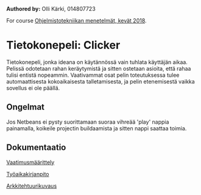 ﻿**Authored by:** Olli Kärki, 014807723

For course [Ohjelmistotekniikan menetelmät, kevät 2018](https://github.com/mluukkai/otm-2018).

# Tietokonepeli: Clicker

Tietokonepeli, jonka ideana on käytännössä vain tuhlata käyttäjän aikaa. Pelissä odotetaan rahan keräytymistä ja sitten ostetaan asioita, että rahaa tulisi entistä nopeammin. Vaativammat osat pelin toteutuksessa tulee automaattisesta kokoaikaisesta talletamisesta, ja pelin etenemisestä vaikka sovellus ei ole päällä.

## Ongelmat

Jos Netbeans ei pysty suorittamaan suoraa vihreää 'play' nappia painamalla, koikeile projectin buildaamista ja sitten nappi saattaa toimia.

## Dokumentaatio

[Vaatimusmäärittely](https://github.com/GourmetHunter/otm-harjoitustyo/blob/master/dokumentaatio/Vaatimusmaarittely.md)

[Työaikakirjanpito](https://github.com/GourmetHunter/otm-harjoitustyo/blob/master/dokumentaatio/tuntikirjanpito.md)

[Arkkitehtuurikuvaus](https://github.com/GourmetHunter/otm-harjoitustyo/blob/master/dokumentaatio/arkkitehtuuri.md)
